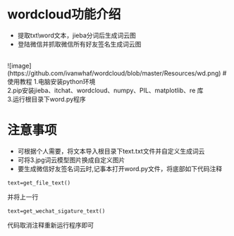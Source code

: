 # wordcloud功能介绍
* 提取txt\word文本，jieba分词后生成词云图
* 登陆微信并抓取微信所有好友签名生成词云图
<br>
![image](https://github.com/ivanwhaf/wordcloud/blob/master/Resources/wd.png)
# 使用教程
1.电脑安装python环境<br>
2.pip安装jieba、itchat、wordcloud、numpy、PIL、matplotlib、re 库<br>
3.运行根目录下word.py程序<br>


# 注意事项
* 可根据个人需要，将文本导入根目录下text.txt文件并自定义生成词云
* 可将3.jpg词云模型图片换成自定义图片
* 要生成微信好友签名词云时,记事本打开word.py文件，将底部如下代码注释
```
text=get_file_text()
```

并将上一行
```
text=get_wechat_sigature_text()
```
代码取消注释重新运行程序即可



